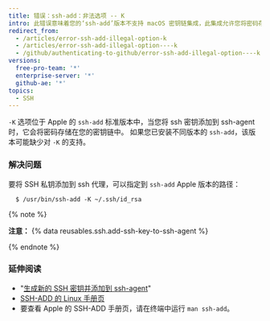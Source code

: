 ```yaml
---
title: 错误：ssh-add：非法选项 -- K
intro: 此错误意味着您的‘ssh-add’版本不支持 macOS 密钥链集成，此集成允许您将密码存储在密钥链中。
redirect_from:
  - /articles/error-ssh-add-illegal-option-k
  - /articles/error-ssh-add-illegal-option----k
  - /github/authenticating-to-github/error-ssh-add-illegal-option----k
versions:
  free-pro-team: '*'
  enterprise-server: '*'
  github-ae: '*'
topics:
  - SSH
---
```

`-K` 选项位于 Apple 的 `ssh-add` 标准版本中，当您将 ssh 密钥添加到 ssh-agent 时，它会将密码存储在您的密钥链中。 如果您已安装不同版本的 `ssh-add`，该版本可能缺少对 `-K` 的支持。

### 解决问题

要将 SSH 私钥添加到 ssh 代理，可以指定到 `ssh-add` Apple 版本的路径：

```shell
  $ /usr/bin/ssh-add -K ~/.ssh/id_rsa
```

{% note %}

**注意：** {% data reusables.ssh.add-ssh-key-to-ssh-agent %}

{% endnote %}

### 延伸阅读

- "[生成新的 SSH 密钥并添加到 ssh-agent](/articles/generating-a-new-ssh-key-and-adding-it-to-the-ssh-agent)"
- [SSH-ADD 的 Linux 手册页](http://man7.org/linux/man-pages/man1/ssh-add.1.html)
- 要查看 Apple 的 SSH-ADD 手册页，请在终端中运行 `man ssh-add`。
